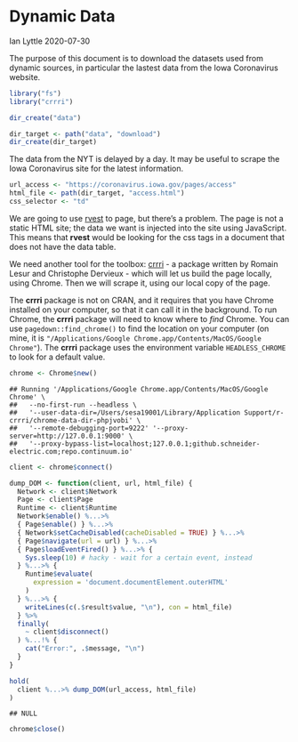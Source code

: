 Dynamic Data
================
Ian Lyttle
2020-07-30

The purpose of this document is to download the datasets used from
dynamic sources, in particular the lastest data from the Iowa
Coronavirus website.

``` r
library("fs")
library("crrri")
```

``` r
dir_create("data")

dir_target <- path("data", "download")
dir_create(dir_target)
```

The data from the NYT is delayed by a day. It may be useful to scrape
the Iowa Coronavirus site for the latest information.

``` r
url_access <- "https://coronavirus.iowa.gov/pages/access"
html_file <- path(dir_target, "access.html")
css_selector <- "td"
```

We are going to use [rvest](https://rvest.tidyverse.org/) to page, but
there’s a problem. The page is not a static HTML site; the data we want
is injected into the site using JavaScript. This means that **rvest**
would be looking for the css tags in a document that does not have the
data table.

We need another tool for the toolbox:
[crrri](https://rlesur.github.io/crrri) - a package written by Romain
Lesur and Christophe Dervieux - which will let us build the page
locally, using Chrome. Then we will scrape it, using our local copy of
the page.

The **crrri** package is not on CRAN, and it requires that you have
Chrome installed on your computer, so that it can call it in the
background. To run Chrome, the **crrri** package will need to know where
to *find* Chrome. You can use `pagedown::find_chrome()` to find the
location on your computer (on mine, it is `"/Applications/Google
Chrome.app/Contents/MacOS/Google Chrome"`). The **crrri** package uses
the environment variable `HEADLESS_CHROME` to look for a default
    value.

``` r
chrome <- Chrome$new()
```

    ## Running '/Applications/Google Chrome.app/Contents/MacOS/Google Chrome' \
    ##   --no-first-run --headless \
    ##   '--user-data-dir=/Users/sesa19001/Library/Application Support/r-crrri/chrome-data-dir-phpjvobi' \
    ##   '--remote-debugging-port=9222' '--proxy-server=http://127.0.0.1:9000' \
    ##   '--proxy-bypass-list=localhost;127.0.0.1;github.schneider-electric.com;repo.continuum.io'

``` r
client <- chrome$connect()
```

``` r
dump_DOM <- function(client, url, html_file) {
  Network <- client$Network
  Page <- client$Page
  Runtime <- client$Runtime
  Network$enable() %...>%
  { Page$enable() } %...>%
  { Network$setCacheDisabled(cacheDisabled = TRUE) } %...>% 
  { Page$navigate(url = url) } %...>%
  { Page$loadEventFired() } %...>% {
    Sys.sleep(10) # hacky - wait for a certain event, instead
  } %...>% { 
    Runtime$evaluate(
      expression = 'document.documentElement.outerHTML'
    ) 
  } %...>% {
    writeLines(c(.$result$value, "\n"), con = html_file) 
  } %>%
  finally(
    ~ client$disconnect()
  ) %...!% {
    cat("Error:", .$message, "\n")
  }
}
```

``` r
hold(
  client %...>% dump_DOM(url_access, html_file)  
)
```

    ## NULL

``` r
chrome$close()
```
